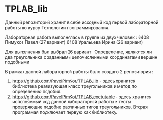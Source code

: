 # TPLAB_lib
Данный репозиторий хранит в себе исходный код первой лабораторной работы по курсу Технологии программирования.

Лабораторная работа выполнялась в группе из двух человек :
6408 Пимуков Павел (27 вариант) 
6408 Уральцева Ирина (26 вариант)

Для выполнения был выбрал 26 вариант :
Определение, являются ли два треугольника с заданными
целочисленными координатами вершин подобными

В рамках данной лабораторной работы было создано 2 репозитория :
1) https://github.com/PavelPimKot/TPLAB_lib - здесь хранится библиотека реализующая класс треугольников и метод по определению подобия.
2) https://github.com/PavelPimKot/TPLAB_exetutable - здесь хранится исполняемый код данной лабораторной работы и тесты проверяющие подобие различных типов треугольников.
Вторая программая подключает первую как библиотеку.

